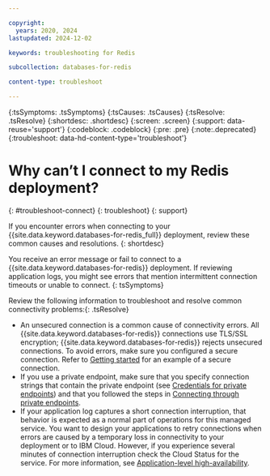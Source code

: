 ```yaml
---

copyright:
  years: 2020, 2024
lastupdated: 2024-12-02

keywords: troubleshooting for Redis

subcollection: databases-for-redis

content-type: troubleshoot

---
```


{:tsSymptoms: .tsSymptoms}
{:tsCauses: .tsCauses}
{:tsResolve: .tsResolve}
{:shortdesc: .shortdesc}
{:screen: .screen}
{:support: data-reuse='support'}
{:codeblock: .codeblock}
{:pre: .pre}
{:note:.deprecated}
{:troubleshoot: data-hd-content-type='troubleshoot'}


# Why can’t I connect to my Redis deployment?
{: #troubleshoot-connect}
{: troubleshoot}
{: support}

If you encounter errors when connecting to your {{site.data.keyword.databases-for-redis_full}} deployment, review these common causes and resolutions.
{: shortdesc}

You receive an error message or fail to connect to a {{site.data.keyword.databases-for-redis}} deployment.  If reviewing application logs, you might see errors that mention intermittent connection timeouts or unable to connect.
{: tsSymptoms}

Review the following information to troubleshoot and resolve common connectivity problems:{: .tsResolve}
* An unsecured connection is a common cause of connectivity errors.  All {{site.data.keyword.databases-for-redis}} connections use TLS/SSL encryption; {{site.data.keyword.databases-for-redis}} rejects unsecured connections.  To avoid errors, make sure you configured a secure connection.  Refer to [Getting started](/docs/databases-for-redis?topic=databases-for-redis-getting-started) for an example of a secure connection.
* If you use a private endpoint, make sure that you specify connection strings that contain the private endpoint (see [Credentials for private endpoints](/docs/databases-for-redis?topic=databases-for-redis-service-endpoints&interface=ui#private-endpoints-credentials)) and that you followed the steps in [Connecting through private endpoints](/docs/databases-for-redis?topic=databases-for-redis-service-endpoints&interface=ui#private-endpoint-connections).
* If your application log captures a short connection interruption, that behavior is expected as a normal part of operations for this managed service. You want to design your applications to retry connections when errors are caused by a temporary loss in connectivity to your deployment or to IBM Cloud. However, if you experience several minutes of connection interruption check the Cloud Status for the service. For more information, see [Application-level high-availability](/docs/databases-for-redis?topic=databases-for-redis-high-availability#ha-for-your-application).
